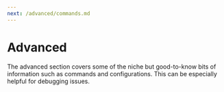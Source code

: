 ```yaml
---
next: /advanced/commands.md
---
```


# Advanced

The advanced section covers some of the niche but good-to-know bits of information such as commands and configurations. This can be especially helpful for debugging issues.
